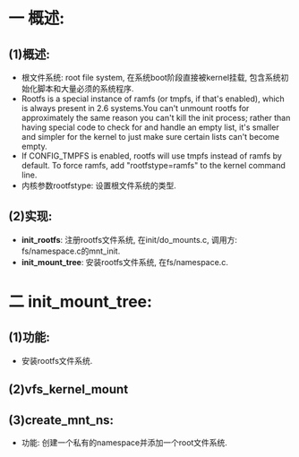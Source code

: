 # 一 概述:
## (1)概述:
- 根文件系统: root file system, 在系统boot阶段直接被kernel挂载, 包含系统初始化脚本和大量必须的系统程序.
- Rootfs is a special instance of ramfs (or tmpfs, if that's enabled), which is always present in 2.6 systems.You can't unmount rootfs for approximately the same reason you can't kill the init process; rather than having special code to check for and handle an empty list, it's smaller and simpler for the kernel to just make sure certain lists can't become empty.
- If CONFIG_TMPFS is enabled, rootfs will use tmpfs instead of ramfs by default.  To force ramfs, add "rootfstype=ramfs" to the kernel command line.
- 内核参数rootfstype: 设置根文件系统的类型.

## (2)实现:
- **init_rootfs**: 注册rootfs文件系统, 在init/do_mounts.c, 调用方: fs/namespace.c的mnt_init.
- **init_mount_tree**: 安装rootfs文件系统, 在fs/namespace.c.

# 二 init_mount_tree:
## (1)功能:
- 安装rootfs文件系统.

## (2)vfs_kernel_mount

## (3)create_mnt_ns:
- 功能: 创建一个私有的namespace并添加一个root文件系统.
